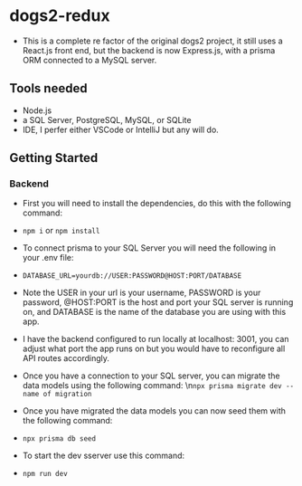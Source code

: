 # dogs2-redux

* This is a complete re factor of the original dogs2 project, it still uses a React.js front end, but the backend is now Express.js, with a prisma ORM connected to a MySQL server.

## Tools needed
* Node.js
* a SQL Server, PostgreSQL, MySQL, or SQLite
* IDE, I perfer either VSCode or IntelliJ but any will do.

## Getting Started

### Backend
* First you will need to install the dependencies, do this with the following command:
* `npm i` or `npm install`
* To connect prisma to your SQL Server you will need the following in your .env file:
* `DATABASE_URL=yourdb://USER:PASSWORD@HOST:PORT/DATABASE`
* Note the USER in your url is your username, PASSWORD is your password, @HOST:PORT is the host and port your SQL server is running on, and DATABASE is the name of the database you are using with this app.
* I have the backend configured to run locally at localhost: 3001, you can adjust what port the app runs on but you would have to reconfigure all API routes accordingly.

* Once you have a connection to your SQL server, you can migrate the data models using the following command:
 \n`npx prisma migrate dev --name of migration`
* Once you have migrated the data models you can now seed them with the following command:
* `npx prisma db seed `

* To start the dev sserver use this command:
* `npm run dev`
